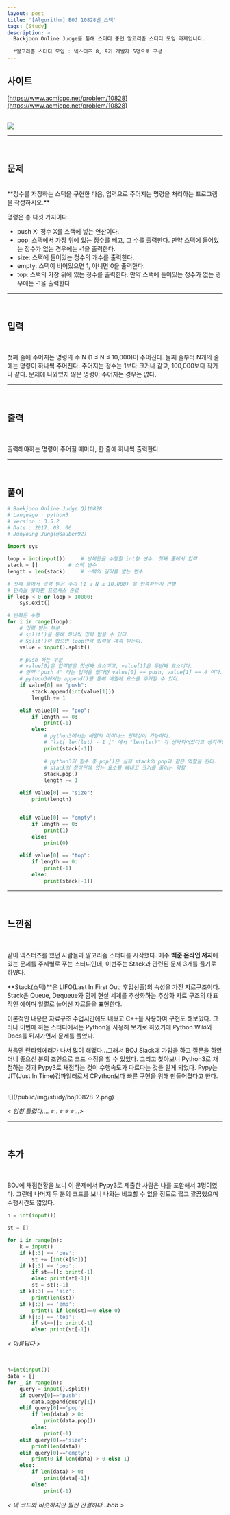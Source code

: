 ```yaml
---
layout: post
title: '[Algorithm] BOJ 10828번_스택'
tags: [Study]
description: >
  Backjoon Online Judge를 통해 스터디 중인 알고리즘 스터디 모임 과제입니다.    
  
  *알고리즘 스터디 모임 : 넥스터즈 8, 9기 개발자 5명으로 구성  
---
```


## 사이트

[https://www.acmicpc.net/problem/10828](https://www.acmicpc.net/problem/10828)  
<br/>

![](/public/img/study/boj10828-1.png)

***
<br/>

## 문제 

<br/>
**정수를 저장하는 스택을 구현한 다음, 입력으로 주어지는 명령을 처리하는 프로그램을 작성하시오.**  

명령은 총 다섯 가지이다.  

* push X: 정수 X를 스택에 넣는 연산이다.  
* pop: 스택에서 가장 위에 있는 정수를 빼고, 그 수를 출력한다. 만약 스택에 들어있는 정수가 없는 경우에는 -1을 출력한다.      
* size: 스택에 들어있는 정수의 개수를 출력한다.  
* empty: 스택이 비어있으면 1, 아니면 0을 출력한다.  
* top: 스택의 가장 위에 있는 정수를 출력한다. 만약 스택에 들어있는 정수가 없는 경우에는 -1을 출력한다.  

***
<br/>

## 입력  

<br/>

첫째 줄에 주어지는 명령의 수 N (1 ≤ N ≤ 10,000)이 주어진다. 둘째 줄부터 N개의 줄에는 명령이 하나씩 주어진다. 주어지는 정수는 1보다 크거나 같고, 100,000보다 작거나 같다. 문제에 나와있지 않은 명령이 주어지는 경우는 없다.  

***
<br/>

## 출력

<br/>

출력해야하는 명령이 주어질 때마다, 한 줄에 하나씩 출력한다.  

***
<br/>

## 풀이  

~~~python
# Baekjoon Online Judge Q)10828
# Language : python3
# Version : 3.5.2
# Date : 2017. 03. 06
# Junyoung Jung(@sauber92)

import sys

loop = int(input())		# 반복문을 수행할 int형 변수. 첫째 줄에서 입력
stack = []			# 스택 변수
length = len(stack)		# 스택의 길이를 받는 변수

# 첫째 줄에서 입력 받은 수가 (1 ≤ N ≤ 10,000) 을 만족하는지 판별
# 만족을 못하면 프로세스 종료
if loop < 0 or loop > 10000:
    sys.exit()

# 반복문 수행
for i in range(loop):
    # 입력 받는 부분
    # split()을 통해 하나씩 입력 받을 수 있다.
    # Split()이 없으면 loop만큼 입력을 계속 받는다. 
    value = input().split()

    # push 하는 부분
    # value[0]은 입력받은 첫번째 요소이고, value[1]은 두번째 요소이다.
    # 만약 "push 4" 라는 입력을 했다면 value[0] == push, value[1] == 4 이다.
    # python3에서는 append()를 통해 배열에 요소를 추가할 수 있다.
    if value[0] == "push":
        stack.append(int(value[1]))
        length += 1

    elif value[0] == "pop":
        if length == 0:
            print(-1)
        else:
            # python3에서는 배열의 마이너스 인덱싱이 가능하다.
            # "lst[ len(lst) - 1 ]" 에서 "len(lst)" 가 생략되어있다고 생각하면 된다.
            print(stack[-1])
            
            # python3의 함수 중 pop()은 실제 stack의 pop과 같은 역할을 한다.
            # stack의 최상단에 있는 요소를 빼내고 크기를 줄이는 역할
            stack.pop()
            length -= 1

    elif value[0] == "size":
        print(length)


    elif value[0] == "empty":
        if length == 0:
            print(1)
        else:
            print(0)

    elif value[0] == "top":
        if length == 0:
            print(-1)
        else:
            print(stack[-1])
~~~  

***
<br/>

## 느낀점

<br/>

같이 넥스터즈를 했던 사람들과 알고리즘 스터디를 시작했다. 매주 **백준 온라인 저지**에 있는 문제를 주제별로 푸는 스터디인데, 이번주는 Stack과 관련된 문제 3개를 풀기로 하였다.  

**Stack(스택)**은 LIFO(Last In First Out; 후입선출)의 속성을 가진 자료구조이다. Stack은 Queue, Dequeue와 함께 현실 세계를 추상화하는 추상화 자료 구조의 대표적인 예이며 일렬로 늘어선 자료들을 표현한다.  

이론적인 내용은 자료구조 수업시간에도 배웠고 C++을 사용하여 구현도 해보았다. 그러나 이번에 하는 스터디에서는 Python을 사용해 보기로 하였기에 Python Wiki와 Docs를 뒤져가면서 문제를 풀었다.  

처음엔 런타임에러가 나서 많이 해맸다...그래서 BOJ Slack에 가입을 하고 질문을 하였더니 좋으신 분의 조언으로 코드 수정을 할 수 있었다. 그리고 찾아보니 Python3로 채점하는 것과 Pypy3로 채점하는 것이 수행속도가 다르다는 것을 알게 되었다. Pypy는 JIT(Just In Time)컴파일러로서 CPython보다 빠른 구현을 위해 만들어졌다고 한다.  

<br/>
![](/public/img/study/boj10828-2.png)

*< 엄청 틀렸다....ㅎ..ㅎㅎㅎ...>*  

***
<br/>

## 추가

<br/>

BOJ에 채점현황을 보니 이 문제에서 Pypy3로 제출한 사람은 나를 포함해서 3명이였다. 그런데 나머지 두 분의 코드를 보니 나와는 비교할 수 없을 정도로 짧고 깔끔했으며 수행시간도 짧았다.  

~~~python
n = int(input())

st = []

for i in range(n):
    k = input()
    if k[:3] == 'pus':
        st += [int(k[5:])]
    if k[:3] == 'pop':
        if st==[]: print(-1)
        else: print(st[-1])
        st = st[:-1]
    if k[:3] == 'siz':
        print(len(st))
    if k[:3] == 'emp':
        print(1 if len(st)==0 else 0)
    if k[:3] == 'top':
        if st==[]: print(-1)
        else: print(st[-1])
~~~

*< 아름답다 >*

<br/>

~~~python
n=int(input())
data = []
for _ in range(n):
    query = input().split()
    if query[0]=='push':
        data.append(query[1])
    elif query[0]=='pop':
        if len(data) > 0:
            print(data.pop())
        else:
            print(-1)
    elif query[0]=='size':
        print(len(data))
    elif query[0]=='empty':
        print(0 if len(data) > 0 else 1)
    else:
        if len(data) > 0:
            print(data[-1])
        else:
            print(-1)
~~~

*< 내 코드와 비슷하지만 훨씬 간결하다...bbb >*
